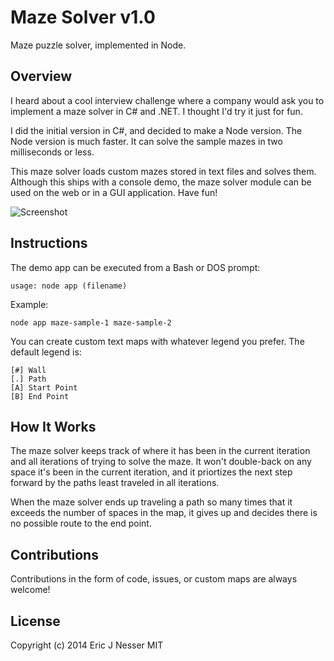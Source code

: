 ﻿Maze Solver v1.0
==========

Maze puzzle solver, implemented in Node.

## Overview

I heard about a cool interview challenge where a company would ask you to 
implement a maze solver in C# and .NET. I thought I'd try it just for fun.

I did the initial version in C#, and decided to make a Node version. The Node version is much faster. It can solve the sample mazes in two milliseconds or less.  

This maze solver loads custom mazes stored in text files and solves them. Although this ships with a console demo, the maze solver module can be used on the web or in a GUI application. Have fun!

![Screenshot](https://raw.githubusercontent.com/enesser/mazeSolver/master/screenshot.png)

## Instructions

The demo app can be executed from a Bash or DOS prompt:

`usage: node app (filename)`

Example:

`node app maze-sample-1 maze-sample-2`

You can create custom text maps with whatever legend you prefer. The default legend is:

```
[#] Wall
[.] Path
[A] Start Point
[B] End Point
```

## How It Works
The maze solver keeps track of where it has been in the current iteration and all iterations of trying to solve the maze. It won't double-back on any space it's been in the current iteration, and it priortizes the next step forward by the paths least traveled in all iterations.  

When the maze solver ends up traveling a path so many times that it exceeds the number of spaces in the map, it gives up and decides there is no possible route to the end point.

## Contributions
Contributions in the form of code, issues, or custom maps are always welcome!

## License
Copyright (c) 2014 Eric J Nesser
MIT
